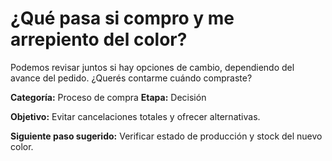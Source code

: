 # ¿Qué pasa si compro y me arrepiento del color?

Podemos revisar juntos si hay opciones de cambio, dependiendo del avance del pedido. ¿Querés contarme cuándo compraste?

**Categoría:** Proceso de compra
**Etapa:** Decisión

**Objetivo:** Evitar cancelaciones totales y ofrecer alternativas.

**Siguiente paso sugerido:** Verificar estado de producción y stock del nuevo color.
